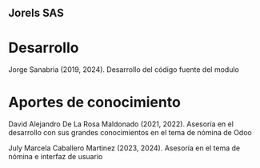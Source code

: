 Jorels SAS
----------

Desarrollo
==========
Jorge Sanabria (2019, 2024). Desarrollo del código fuente del modulo

Aportes de conocimiento
=======================
David Alejandro De La Rosa Maldonado (2021, 2022). Asesoría en el desarrollo con sus grandes conocimientos en el tema de
nómina de Odoo

July Marcela Caballero Martinez (2023, 2024). Asesoría en el tema de nómina e interfaz de usuario